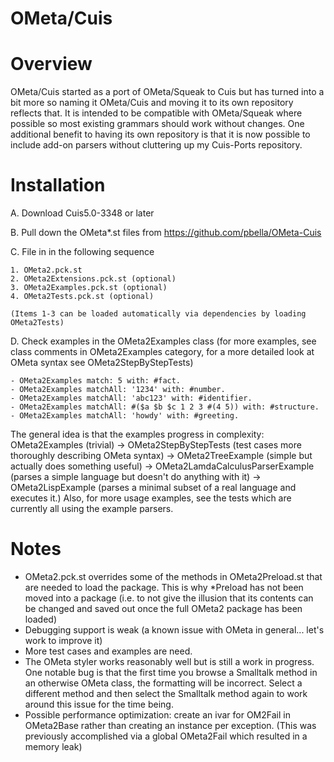 OMeta/Cuis
==========

# Overview

OMeta/Cuis started as a port of OMeta/Squeak to Cuis but has turned into a bit more so naming it OMeta/Cuis and moving it to its own repository reflects that.  It is intended to be compatible with OMeta/Squeak where possible so most existing grammars should work without changes.  One additional benefit to having its own repository is that it is now possible to include add-on parsers without cluttering up my Cuis-Ports repository.

# Installation

A. Download Cuis5.0-3348 or later

B. Pull down the OMeta*.st files from https://github.com/pbella/OMeta-Cuis

C. File in in the following sequence

	1. OMeta2.pck.st
	2. OMeta2Extensions.pck.st (optional)
	3. OMeta2Examples.pck.st (optional)
	4. OMeta2Tests.pck.st (optional)

	(Items 1-3 can be loaded automatically via dependencies by loading OMeta2Tests)

D. Check examples in the OMeta2Examples class (for more examples, see class comments in OMeta2Examples category, for a more detailed look at OMeta syntax see OMeta2StepByStepTests)

	- OMeta2Examples match: 5 with: #fact.
	- OMeta2Examples matchAll: '1234' with: #number.
	- OMeta2Examples matchAll: 'abc123' with: #identifier.
	- OMeta2Examples matchAll: #($a $b $c 1 2 3 #(4 5)) with: #structure.
	- OMeta2Examples matchAll: 'howdy' with: #greeting.

The general idea is that the examples progress in complexity: OMeta2Examples (trivial) -> OMeta2StepByStepTests (test cases more thoroughly describing OMeta syntax) -> OMeta2TreeExample (simple but actually does something useful) -> OMeta2LamdaCalculusParserExample (parses a simple language but doesn't do anything with it) -> OMeta2LispExample (parses a minimal subset of a real language and executes it.)  Also, for more usage examples, see the tests which are currently all using the example parsers.

# Notes

- OMeta2.pck.st overrides some of the methods in OMeta2Preload.st that are needed to load the package.  This is why *Preload has not been moved into a package (i.e. to not give the illusion that its contents can be changed and saved out once the full OMeta2 package has been loaded)
- Debugging support is weak (a known issue with OMeta in general... let's work to improve it)
- More test cases and examples are need.
- The OMeta styler works reasonably well but is still a work in progress.  One notable bug is that the first time you browse a Smalltalk method in an otherwise OMeta class, the formatting will be incorrect.  Select a different method and then select the Smalltalk method again to work around this issue for the time being.
- Possible performance optimization: create an ivar for OM2Fail in OMeta2Base rather than creating an instance per exception. (This was previously accomplished via a global OMeta2Fail which resulted in a memory leak)

